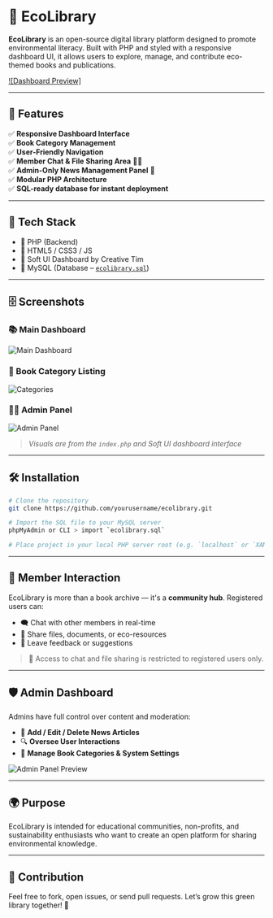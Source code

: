 # 🌿 EcoLibrary

**EcoLibrary** is an open-source digital library platform designed to promote environmental literacy. Built with PHP and styled with a responsive dashboard UI, it allows users to explore, manage, and contribute eco-themed books and publications.

[![Dashboard Preview]](https://demos.creative-tim.com/soft-ui-dashboard/pages/dashboard.html?_ga=2.71143639.619034202.1750348108-595482544.1746633206)

---

## 🚀 Features

✅ **Responsive Dashboard Interface**  
✅ **Book Category Management**  
✅ **User-Friendly Navigation**  
✅ **Member Chat & File Sharing Area** 🚨📎  
✅ **Admin-Only News Management Panel** 📰  
✅ **Modular PHP Architecture**  
✅ **SQL-ready database for instant deployment**

---

## 🧱️ Tech Stack

- 🐘 PHP (Backend)
- 🎨 HTML5 / CSS3 / JS
- 📆 Soft UI Dashboard by Creative Tim  
- 💃 MySQL (Database – [`ecolibrary.sql`](ecolibrary.sql))

---

## 🗄️ Screenshots

### 📚 Main Dashboard
![Main Dashboard](docs/screenshots/main-dashboard.png)

### 📂 Book Category Listing
![Categories](docs/screenshots/categories.png)

### 🧑‍💻 Admin Panel
![Admin Panel](docs/screenshots/admin.png)

> *Visuals are from the `index.php` and Soft UI dashboard interface*

---

## 🛠️ Installation

```bash
# Clone the repository
git clone https://github.com/yourusername/ecolibrary.git

# Import the SQL file to your MySQL server
phpMyAdmin or CLI > import `ecolibrary.sql`

# Place project in your local PHP server root (e.g. `localhost` or `XAMPP/htdocs`)
```

---

## 👥 Member Interaction

EcoLibrary is more than a book archive — it's a **community hub**. Registered users can:

- 🗨️ Chat with other members in real-time
- 📎 Share files, documents, or eco-resources
- 🧾 Leave feedback or suggestions

> 🛑 Access to chat and file sharing is restricted to registered users only.

---

## 🛡️ Admin Dashboard

Admins have full control over content and moderation:

- 📰 **Add / Edit / Delete News Articles**
- 🔍 **Oversee User Interactions**
- 🧾 **Manage Book Categories & System Settings**

![Admin Panel Preview](docs/screenshots/admin.png)

---

## 🌍 Purpose

EcoLibrary is intended for educational communities, non-profits, and sustainability enthusiasts who want to create an open platform for sharing environmental knowledge.

---

## 🤝 Contribution

Feel free to fork, open issues, or send pull requests. Let’s grow this green library together! 🌱

